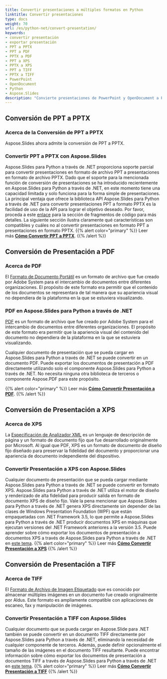 ```yaml
---
title: Convertir presentaciones a múltiples formatos en Python
linktitle: Convertir presentaciones
type: docs
weight: 70
url: /es/python-net/convert-presentation/
keywords:
- convertir presentación
- exportar presentación
- PPT a PPTX
- PPT a PDF
- PPTX a PDF
- PPT a XPS
- PPTX a XPS
- PPT a TIFF
- PPTX a TIFF
- PowerPoint
- OpenDocument
- Python
- Aspose.Slides
description: "Convierte presentaciones de PowerPoint y OpenDocument a PPTX, PDF, XPS, TIFF y más con Aspose.Slides for Python via .NET. Conversión sencilla y de alta calidad."
---
```


## **Conversión de PPT a PPTX**
### **Acerca de la Conversión de PPT a PPTX**
Aspose.Slides ahora admite la conversión de PPT a PPTX.
### **Convertir PPT a PPTX con Aspose.Slides**
Aspose.Slides para Python a través de .NET proporciona soporte parcial para convertir presentaciones en formato de archivo PPT a presentaciones en formato de archivo PPTX. Dado que el soporte para la mencionada función de conversión de presentaciones se ha introducido recientemente en Aspose.Slides para Python a través de .NET, en este momento tiene una capacidad limitada y solo funciona para la forma simple de presentaciones. La principal ventaja que ofrece la biblioteca API Aspose.Slides para Python a través de .NET para convertir presentaciones PPT a formato PPTX es la facilidad de uso de la API para lograr el objetivo deseado. Por favor, proceda a este [enlace](/slides/es/python-net/convert-presentation/) para la sección de fragmentos de código para más detalles. La siguiente sección ilustra claramente qué características son compatibles y cuáles no al convertir presentaciones en formato PPT a presentaciones en formato PPTX.
{{% alert color="primary" %}} 
Leer más [**Cómo Convertir PPT a PPTX**](/slides/es/python-net/convert-ppt-to-pptx/).
{{% /alert %}}
## **Conversión de Presentación a PDF**
### **Acerca de PDF**
El [Formato de Documento Portátil](https://en.wikipedia.org/wiki/PDF) es un formato de archivo que fue creado por Adobe System para el intercambio de documentos entre diferentes organizaciones. El propósito de este formato era permitir que el contenido de los documentos se representara de tal manera que su apariencia visual no dependiera de la plataforma en la que se estuviera visualizando.
### **PDF en Aspose.Slides para Python a través de .NET**
[PDF](https://docs.fileformat.com/pdf/) es un formato de archivo que fue creado por Adobe System para el intercambio de documentos entre diferentes organizaciones. El propósito de este formato era permitir que la apariencia visual del contenido del documento no dependiera de la plataforma en la que se estuviera visualizando.

Cualquier documento de presentación que se pueda cargar en Aspose.Slides para Python a través de .NET se puede convertir en un documento PDF. Puede exportar los documentos de presentación a PDF directamente utilizando solo el componente Aspose.Slides para Python a través de .NET. No necesita ninguna otra biblioteca de terceros o componente Aspose.PDF para este propósito.

{{% alert color="primary" %}} 
Leer más [**Cómo Convertir Presentación a PDF**](/slides/es/python-net/convert-powerpoint-ppt-and-pptx-to-pdf/).
{{% /alert %}}

## **Conversión de Presentación a XPS**
### **Acerca de XPS**
La [Especificación de Analizador XML](https://en.wikipedia.org/wiki/Open_XML_Paper_Specification) es un lenguaje de descripción de página y un formato de documento fijo que fue desarrollado originalmente por Microsoft. Al igual que PDF, XPS es un formato de documento de diseño fijo diseñado para preservar la fidelidad del documento y proporcionar una apariencia de documento independiente del dispositivo.
### **Convertir Presentación a XPS con Aspose.Slides**
Cualquier documento de presentación que se pueda cargar mediante Aspose.Slides para Python a través de .NET se puede convertir en formato XPS. Aspose.Slides para Python a través de .NET utiliza el motor de diseño y renderizado de alta fidelidad para producir salida en formato de documento XPS de diseño fijo. Vale la pena mencionar que Aspose.Slides para Python a través de .NET genera XPS directamente sin depender de las clases de Windows Presentation Foundation (WPF) que están empaquetadas con .NET Framework 3.5, lo que permite a Aspose.Slides para Python a través de .NET producir documentos XPS en máquinas que ejecutan versiones del .NET Framework anteriores a la versión 3.5. Puede aprender sobre cómo exportar los documentos de presentación a documentos XPS a través de Aspose.Slides para Python a través de .NET en [este tema](/slides/es/python-net/convert-powerpoint-ppt-and-pptx-to-microsoft-xps-document/).
{{% alert color="primary" %}} 
Leer más [**Cómo Convertir Presentación a XPS**](/slides/es/python-net/convert-powerpoint-ppt-and-pptx-to-microsoft-xps-document/)
{{% /alert %}}
## **Conversión de Presentación a TIFF**
### **Acerca de TIFF**
El [Formato de Archivo de Imagen Etiquetado](https://en.wikipedia.org/wiki/TIFF) que es conocido por almacenar múltiples imágenes en un documento fue creado originalmente por Aldus. Este formato es ampliamente compatible con aplicaciones de escaneo, fax y manipulación de imágenes.
### **Convertir Presentación a TIFF con Aspose.Slides**
Cualquier documento que se pueda cargar en Aspose.Slide para .NET también se puede convertir en un documento TIFF directamente por Aspose.Slides para Python a través de .NET, eliminando la necesidad de cualquier componente de terceros. Además, puede definir opcionalmente el tamaño de las imágenes en el documento TIFF resultante. Puede encontrar información sobre cómo exportar los documentos de presentación a documentos TIFF a través de Aspose.Slides para Python a través de .NET en [este tema](/slides/es/python-net/convert-powerpoint-ppt-and-pptx-to-tiff/).
{{% alert color="primary" %}} 
Leer más [**Cómo Convertir Presentación a TIFF**](/slides/es/python-net/convert-powerpoint-to-tiff/)
{{% /alert %}}